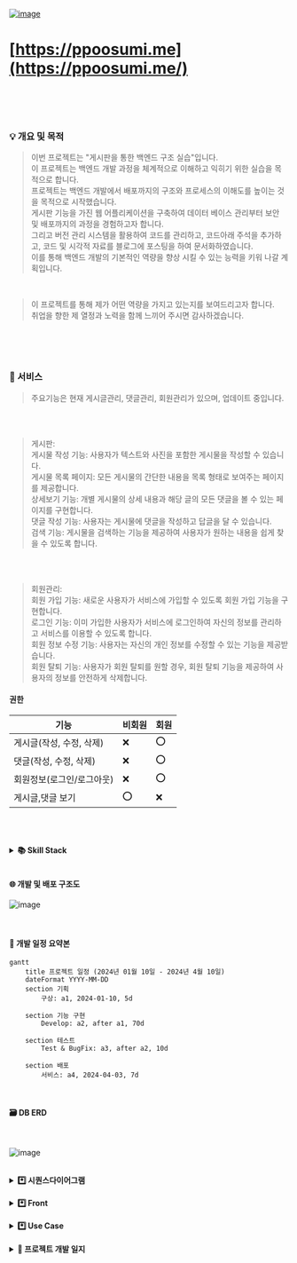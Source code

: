 [![image](https://github.com/sujins0311/Board/assets/122525760/fe89585d-68f5-4150-afa3-e22baa120c35)](https://ppoosumi.me/)

# [https://ppoosumi.me](https://ppoosumi.me/)
<br>
<br>
<br>

### 💡 개요 및 목적
> 이번 프로젝트는 "게시판을 통한 백엔드 구조 실습"입니다.<br>
> 이 프로젝트는 백엔드 개발 과정을 체계적으로 이해하고 익히기 위한 실습을 목적으로 합니다.<br>
> 프로젝트는 백엔드 개발에서 배포까지의 구조와 프로세스의 이해도를 높이는 것을 목적으로 시작했습니다.<br>
> 게시판 기능을 가진 웹 어플리케이션을 구축하여 데이터 베이스 관리부터 보안 및 배포까지의 과정을 경험하고자 합니다.<br>
> 그리고 버전 관리 시스템을 활용하여 코드를 관리하고, 코드아래 주석을 추가하고, 코드 및 시각적 자료를 블로그에 포스팅을 하여 문서화하였습니다.<br>
> 이를 통해 백엔드 개발의 기본적인 역량을 향상 시킬 수 있는 능력을 키워 나갈 계획입니다.<br>
<br>

> 이 프로젝트를 통해 제가 어떤 역량을 가지고 있는지를 보여드리고자 합니다.<br>
> 취업을 향한 제 열정과 노력을 함께 느끼어 주시면 감사하겠습니다.<br>
<br>
<br>
<br>

### 🚀 서비스
>주요기능은 현재 게시글관리, 댓글관리, 회원관리가 있으며, 업데이트 중입니다.
<br>
<br>

> 게시판:<br>
> 게시물 작성 기능: 사용자가 텍스트와 사진을 포함한 게시물을 작성할 수 있습니다.<br>
> 게시물 목록 페이지: 모든 게시물의 간단한 내용을 목록 형태로 보여주는 페이지를 제공합니다.<br>
> 상세보기 기능: 개별 게시물의 상세 내용과 해당 글의 모든 댓글을 볼 수 있는 페이지를 구현합니다.<br>
> 댓글 작성 기능: 사용자는 게시물에 댓글을 작성하고 답글을 달 수 있습니다.<br>
> 검색 기능: 게시물을 검색하는 기능을 제공하여 사용자가 원하는 내용을 쉽게 찾을 수 있도록 합니다.<br>
<br>
<br>


> 회원관리:<br>
> 회원 가입 기능: 새로운 사용자가 서비스에 가입할 수 있도록 회원 가입 기능을 구현합니다.<br>
> 로그인 기능: 이미 가입한 사용자가 서비스에 로그인하여 자신의 정보를 관리하고 서비스를 이용할 수 있도록 합니다.<br>
> 회원 정보 수정 기능: 사용자는 자신의 개인 정보를 수정할 수 있는 기능을 제공받습니다.<br>
> 회원 탈퇴 기능: 사용자가 회원 탈퇴를 원할 경우, 회원 탈퇴 기능을 제공하여 사용자의 정보를 안전하게 삭제합니다.<br>

#### 권한<br>

| 기능        | 비회원 | 회원  |
|----------|-----|-----|
| 게시글(작성, 수정, 삭제) | ❌️  | ⭕️  |
| 댓글(작성, 수정, 삭제)  | ❌   | ⭕️  |
| 회원정보(로그인/로그아웃)     | ❌   | ⭕️  |
| 게시글,댓글 보기  | ⭕️   | ❌  |

<br>
<br>
<br>

<details>
   <summary><b>📚 Skill Stack </b></summary>   
    
#### 📜 FRONT-END
![HTML5](https://img.shields.io/badge/html5-%23E34F26.svg?style=for-the-badge&logo=html5&logoColor=white)
![CSS3](https://img.shields.io/badge/css3-%231572B6.svg?style=for-the-badge&logo=css3&logoColor=white)
![JavaScript](https://img.shields.io/badge/javascript-%23323330.svg?style=for-the-badge&logo=javascript&logoColor=%23F7DF1E)
![JSP](https://img.shields.io/badge/jsp-%2300A8D9.svg?style=for-the-badge&logo=jsp&logoColor=white)
    
<br>
    
#### 🛠️ BACK-END
![Java](https://img.shields.io/badge/java-%23ED8B00.svg?style=for-the-badge&logo=openjdk&logoColor=white)
![Spring](https://img.shields.io/badge/spring-%236DB33F.svg?style=for-the-badge&logo=spring&logoColor=white)
    
<br>
    
#### 📀 DB
![MariaDB](https://img.shields.io/badge/MariaDB-003545?style=for-the-badge&logo=mariadb&logoColor=white)
    
<br>
    
#### ✂️ Tool
![STS](https://img.shields.io/badge/STS-6DB33F.svg?style=for-the-badge&logo=Spring&logoColor=white)

</details>   
<br>

#### 🌐 개발 및 배포 구조도 

![image](https://github.com/sujins0311/Board/assets/122525760/796c7e25-814c-4d61-a812-2d86aa5c7ac7)

<br>

#### 📆 개발 일정 요약본

```mermaid
gantt
    title 프로젝트 일정 (2024년 01월 10일 - 2024년 4월 10일)
    dateFormat YYYY-MM-DD
    section 기획
        구상: a1, 2024-01-10, 5d

    section 기능 구현
        Develop: a2, after a1, 70d

    section 테스트
        Test & BugFix: a3, after a2, 10d

    section 배포
        서비스: a4, 2024-04-03, 7d
```

<br>

#### 🗃️ DB ERD

<br>

![image](https://github.com/sujins0311/Board/assets/122525760/1ab67205-9f92-47f4-bf70-542978b112d3)

<br>


<details>
   <summary><b>*️⃣ 시퀀스다이어그램 </b></summary>
   
   
   #### 게시글 전체 조회
   ![image](https://github.com/sujins0311/Board/assets/122525760/16e4fe44-6a75-4deb-bac5-63210047bfef)

   <br>

   #### 게시글 수정
   ![image](https://github.com/sujins0311/Board/assets/122525760/5085d715-7c42-44f0-94ee-4a2e781277e5)

   <br>
   
   #### 게시글 검색
   ![image](https://github.com/sujins0311/Board/assets/122525760/13fed6c8-882e-4c6e-84cf-173414b37ede)

   <br>

</details>

<br>

<details>
   <summary><b>*️⃣ Front </b></summary>
   

</details>

<br>

<details>
   <summary><b>*️⃣ Use Case </b></summary> 
   <br>

   ## User

   **회원 가입 기능:**
   - 사용자는 회원으로 가입하기 위해 필요한 정보를 입력합니다.
   - 회원으로 가입하기 위해 필요한 정보는 아이디, 비밀번호, 전화번호, 이메일, 주소입니다.
   - 사용자가 입력한 아이디는 중복되지 않아야 합니다.
   
   **로그인 기능:**
   - 이미 가입한 사용자는 서비스에 로그인하여 자신의 정보를 관리하고 서비스를 이용할 수 있습니다.
   
   **회원 정보 수정 기능:**
   - 사용자는 자신의 개인 정보를 수정할 수 있습니다.
   
   **비밀번호 변경 기능:**
   - 사용자는 자신의 계정 비밀번호를 변경할 수 있습니다.
   
   **회원 탈퇴 기능:**
   - 사용자가 회원 탈퇴를 원할 경우, 회원 정보를 안전하게 삭제하고 회원 탈퇴합니다.
   
   <br>
   
   ## Board
   **게시물 작성 기능:**
   - 사용자는 텍스트와 사진을 포함한 게시물을 작성할 수 있습니다.
   
   **게시물 목록 페이지:**
   - 모든 게시물의 간단한 내용을 목록 형태로 보여줍니다.
   - 페이지마다 일정한 개수의 게시물이 표시되며, 다음 페이지로 이동할 수 있는 페이징 기능이 제공됩니다.
   
   **상세보기 기능:**
   - 개별 게시물의 상세 내용과 해당 글의 모든 댓글을 볼 수 있습니다.
   
   **댓글 작성 기능:**
   - 사용자는 게시물에 댓글을 작성하고 답글을 달 수 있습니다.
   
   **검색 기능:**
   - 게시물을 검색하는 기능을 제공하여 사용자가 원하는 내용을 쉽게 찾을 수 있습니다.

</details> 

<br>

<details>
<summary><b> 🎯 프로젝트 개발 일지</b></summary>

- **1차**
    - 게시판 생성,읽기,수정,삭제 -- 완료
    - 검색 -- 완료
    - 페이징 -- 완료
    - https 적용 -- 완료
    - UI/UX 1차 업데이트 -- 완료
    - 로그인, 권한, 접근제어 -- 완료
    - 회원가입, 회원정보 수정 -- 작업 중
    - 첨부파일 업로드 및 다운로드 -- 작업 예정
    - 상세검색 -- 작업 예정
    - 에디터 연동 -- 작업 예정
    - 본문이미지 -- 작업 예정
    - 이메일인증 -- 작업 예정
    - 패스워드 찾기 및 변경 -- 작업 예정
    - UI/UX 2차 업데이트 -- 작업 예정
    - 새 글 알림 (websocket) -- 작업 예정
    - 구글 OTP 연동 -- 작업 예정
    - 다국어 -- 작업 예정
    - 관리자챗 (websocket) -- 작업 예정
    - oauth2 연동 -- 작업 예정
    - CI/CD -- 작업 예정
    - 웹서버 적용, 이중화, 세션통합관리 -- 작업 예정
    - 각 기능 고도화 및 리팩토링 -- 작업 예정
    - 백엔드 테스트 케이스 작성 -- 작업 예정

</details>








  
